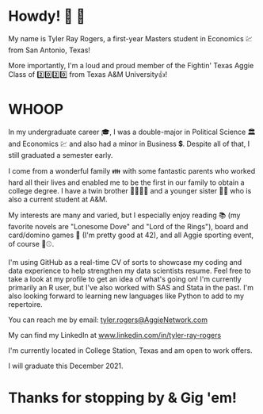 # Howdy! 👋 🤠
My name is Tyler Ray Rogers, a first-year Masters student in Economics :chart: from San Antonio, Texas!

More importantly, I'm a loud and proud member of the Fightin' Texas Aggie Class of 2️⃣0️⃣2️⃣0️⃣ from Texas A&M University👍!
# WHOOP
In my undergraduate career :mortar_board:, I was a double-major in Political Science 🏛️ and Economics 💹 and also had a minor in Business 💲. Despite all of that, I still graduated a semester early.

I come from a wonderful family 👪 with some fantastic parents who worked hard all their lives and enabled me to be the first in our family to obtain a college degree. I have a twin brother 👨‍👩‍👦‍👦 and a younger sister 👱‍♀️ who is also a current student at A&M.

My interests are many and varied, but I especially enjoy reading 📚 (my favorite novels are "Lonesome Dove" and "Lord of the Rings"), board and card/domino games 🎲 (I'm pretty good at 42), and all Aggie sporting event, of course 🏈⚾.

I'm using GitHub as a real-time CV of sorts to showcase my coding and data experience to help strengthen my data scientists resume. Feel free to take a look at my profile to get an idea of what's going on! I'm currently primarily an R user, but I've also worked with SAS and Stata in the past. I'm also looking forward to learning new languages like Python to add to my repertoire.

You can reach me by email: tyler.rogers@AggieNetwork.com

My can find my LinkedIn at www.linkedin.com/in/tyler-ray-rogers

I'm currently located in College Station, Texas and am open to work offers.

I will graduate this December 2021.

# Thanks for stopping by & Gig 'em!

